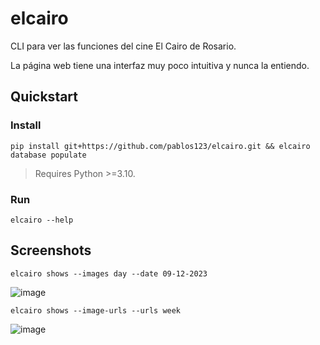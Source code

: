 # elcairo

CLI para ver las funciones del cine El Cairo de Rosario.

La página web tiene una interfaz muy poco intuitiva y nunca la entiendo.

## Quickstart

### Install

```
pip install git+https://github.com/pablos123/elcairo.git && elcairo database populate
```

> Requires Python >=3.10.

### Run

```
elcairo --help
```

## Screenshots

```
elcairo shows --images day --date 09-12-2023
```

![image](https://github.com/pablos123/elcairo/assets/52180403/2b7a24fd-2e0b-4962-af66-66f03433f42a)

```
elcairo shows --image-urls --urls week
```

![image](https://github.com/pablos123/elcairo/assets/52180403/89484244-a826-4fa0-8e58-76efb732eeff)

